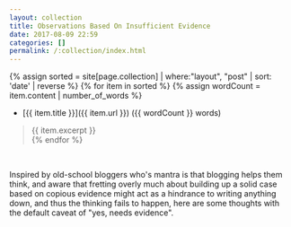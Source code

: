 ```yaml
---
layout: collection
title: Observations Based On Insufficient Evidence
date: 2017-08-09 22:59
categories: []
permalink: /:collection/index.html
---
```


{% assign sorted = site[page.collection] | where:"layout", "post" | sort: 'date' | reverse %}
{% for item in sorted %}
  {% assign wordCount = item.content | number_of_words %}
* [{{ item.title }}]({{ item.url }}) ({{ wordCount }} words)
> {{ item.excerpt }}  
{% endfor %}

<br>

Inspired by old-school bloggers who's mantra is that blogging helps them think, and aware that fretting overly much about building up a solid case based on copious evidence might act as a hindrance to writing anything down, and thus the thinking fails to happen, here are some thoughts with the default caveat of "yes, needs evidence". 

